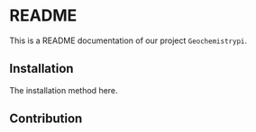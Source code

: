 # README

This is a README documentation of our project `Geochemistrypi`.

## Installation

The installation method here.


## Contribution
